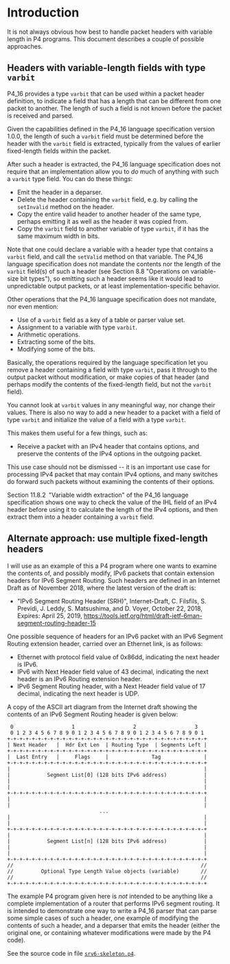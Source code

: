 # Introduction

It is not always obvious how best to handle packet headers with
variable length in P4 programs.  This document describes a couple of
possible approaches.


## Headers with variable-length fields with type `varbit`

P4_16 provides a type `varbit` that can be used within a packet header
definition, to indicate a field that has a length that can be
different from one packet to another.  The length of such a field is
not known before the packet is received and parsed.

Given the capabilities defined in the P4_16 language specification
version 1.0.0, the length of such a `varbit` field must be determined
before the header with the `varbit` field is extracted, typically from
the values of earlier fixed-length fields within the packet.

After such a header is extracted, the P4_16 language specification
does not require that an implementation allow you to _do_ much of
anything with such a `varbit` type field.  You can do these things:

+ Emit the header in a deparser.
+ Delete the header containing the `varbit` field, e.g. by calling the
  `setInvalid` method on the header.
+ Copy the entire valid header to another header of the same type,
  perhaps emitting it as well as the header it was copied from.
+ Copy the `varbit` field to another variable of type `varbit`, if it
  has the same maximum width in bits.

Note that one could declare a variable with a header type that
contains a `varbit` field, and call the `setValid` method on that
variable.  The P4_16 language specification does not mandate the
contents nor the length of the `varbit` field(s) of such a header (see
Section 8.8 "Operations on variable-size bit types"), so emitting such
a header seems like it would lead to unpredictable output packets, or
at least implementation-specific behavior.

Other operations that the P4_16 language specification does not
mandate, nor even mention:

+ Use of a `varbit` field as a key of a table or parser value set.
+ Assignment to a variable with type `varbit`.
+ Arithmetic operations.
+ Extracting some of the bits.
+ Modifying some of the bits.

Basically, the operations required by the language specification let
you remove a header containing a field with type `varbit`, pass it
through to the output packet without modification, or make copies of
that header (and perhaps modify the contents of the fixed-length
field, but not the `varbit` field).

You cannot look at `varbit` values in any meaningful way, nor change
their values.  There is also no way to add a new header to a packet
with a field of type `varbit` and initialize the value of a field with
a type `varbit`.

This makes them useful for a few things, such as:

+ Receive a packet with an IPv4 header that contains options, and
  preserve the contents of the IPv4 options in the outgoing packet.

This use case should not be dismissed -- it is an important use case
for processing IPv4 packet that may contain IPv4 options, and many
switches do forward such packets without examining the contents of
their options.

Section 11.8.2 "Variable width extraction" of the P4_16 language
specification shows one way to check the value of the IHL field of an
IPv4 header before using it to calculate the length of the IPv4
options, and then extract them into a header containing a `varbit`
field.


## Alternate approach: use multiple fixed-length headers

I will use as an example of this a P4 program where one wants to
examine the contents of, and possibly modify, IPv6 packets that
contain extension headers for IPv6 Segment Routing.  Such headers are
defined in an Internet Draft as of November 2018, where the latest
version of the draft is:

+ "IPv6 Segment Routing Header (SRH)", Internet-Draft, C. Filsfils,
  S. Previdi, J. Leddy, S. Matsushima, and D. Voyer, October 22, 2018,
  Expires: April 25, 2019,
  https://tools.ietf.org/html/draft-ietf-6man-segment-routing-header-15

One possible sequence of headers for an IPv6 packet with an IPv6
Segment Routing extension header, carried over an Ethernet link, is as
follows:

+ Ethernet with protocol field value of 0x86dd, indicating the next
  header is IPv6.
+ IPv6 with Next Header field value of 43 decimal, indicating the next
  header is an IPv6 Routing extension header.
+ IPv6 Segment Routing header, with a Next Header field value of 17
  decimal, indicating the next header is UDP.

A copy of the ASCII art diagram from the Internet draft showing the
contents of an IPv6 Segment Routing header is given below:

```
 0                   1                   2                   3
 0 1 2 3 4 5 6 7 8 9 0 1 2 3 4 5 6 7 8 9 0 1 2 3 4 5 6 7 8 9 0 1
+-+-+-+-+-+-+-+-+-+-+-+-+-+-+-+-+-+-+-+-+-+-+-+-+-+-+-+-+-+-+-+-+
| Next Header   |  Hdr Ext Len  | Routing Type  | Segments Left |
+-+-+-+-+-+-+-+-+-+-+-+-+-+-+-+-+-+-+-+-+-+-+-+-+-+-+-+-+-+-+-+-+
|  Last Entry   |     Flags     |              Tag              |
+-+-+-+-+-+-+-+-+-+-+-+-+-+-+-+-+-+-+-+-+-+-+-+-+-+-+-+-+-+-+-+-+
|                                                               |
|            Segment List[0] (128 bits IPv6 address)            |
|                                                               |
|                                                               |
+-+-+-+-+-+-+-+-+-+-+-+-+-+-+-+-+-+-+-+-+-+-+-+-+-+-+-+-+-+-+-+-+
|                                                               |
|                                                               |
                              ...
|                                                               |
|                                                               |
+-+-+-+-+-+-+-+-+-+-+-+-+-+-+-+-+-+-+-+-+-+-+-+-+-+-+-+-+-+-+-+-+
|                                                               |
|            Segment List[n] (128 bits IPv6 address)            |
|                                                               |
|                                                               |
+-+-+-+-+-+-+-+-+-+-+-+-+-+-+-+-+-+-+-+-+-+-+-+-+-+-+-+-+-+-+-+-+
//                                                             //
//         Optional Type Length Value objects (variable)       //
//                                                             //
+-+-+-+-+-+-+-+-+-+-+-+-+-+-+-+-+-+-+-+-+-+-+-+-+-+-+-+-+-+-+-+-+
```

The example P4 program given here is _not_ intended to be anything
like a complete implementation of a router that performs IPv6 segment
routing.  It is intended to demonstrate one way to write a P4_16
parser that can parse some simple cases of such a header, one example
of modifying the contents of such a header, and a deparser that emits
the header (either the original one, or containing whatever
modifications were made by the P4 code).

See the source code in file [`srv6-skeleton.p4`](srv6-skeleton.p4).
